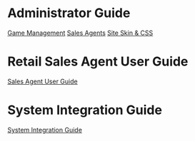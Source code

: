  <!-- TITLE: Bonobo LottoSuite System Guide -->
<!-- SUBTITLE: A complete guide for developing and deploying LottoRace installations-->




# Administrator Guide
[Game Management](/administration/games "Managing your Lottery & Raffle Games")
[Sales Agents](/administration/agents "Managing Retail Lottery Sales Agents")
[Site Skin & CSS](/administration/skinning "Customizing your Player Web site!")


# Retail Sales Agent User Guide
[Sales Agent User Guide](retail-sales-agents/ "title text!")

# System Integration Guide

[System Integration Guide](http://docs.bonoboplc.com:4567/)


